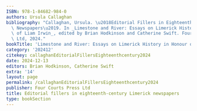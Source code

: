 ```yaml
---
ISBN: 978-1-84682-984-0
authors: Ursula Callaghan
bibliography: "Callaghan, Ursula. \u2018Editorial Fillers in Eighteenth-Century Limerick\
  \ Newspapers\u2019. In _Limestone and River: Essays on Limerick History in Honour\
  \ of Liam Irwin_, edited by Brian Hodkinson and Catherine Swift. Four Courts Press\
  \ Ltd, 2024."
bookTitle: 'Limestone and River: Essays on Limerick History in Honour of Liam Irwin'
category: '202412'
citekey: callaghanEditorialFillersEighteenthcentury2024
date: 2024-12-13
editors: Brian Hodkinson, Catherine Swift
extra: '14'
layout: page
permalink: /callaghanEditorialFillersEighteenthcentury2024
publisher: Four Courts Press Ltd
title: Editorial fillers in eighteenth-century Limerick newspapers
type: bookSection
---
```

